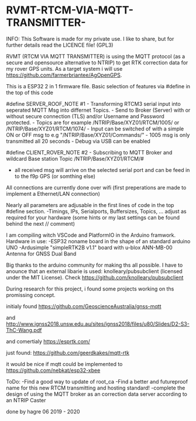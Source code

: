 # RVMT-RTCM-VIA-MQTT-TRANSMITTER-
INFO: This Software is made for my private use. I like to share, but for further details read the LICENCE file! (GPL3)

RVMT (RTCM VIA MQTT TRANSMITTER) is using the MQTT protocol (as a secure and opensource alternative to NTRIP) to get RTK correction data for my rover GPS units.
As a target system i will use https://github.com/farmerbriantee/AgOpenGPS.

This is a ESP32 2 in 1 firmware file.
Basic selection of features via #define in the top of this code

#define SERVER_ROOF_NOTE
#1 - Transforming RTCM3 serial input into seperated MQTT Msg into differnet Topics. 
    - Send to Broker (Server) with or without secure connection (TLS) and/or Username and Password protected.
    - Topics are for example /NTRIP/Base/XYZ01/RTCM/1005/ or /NTRIP/Base/XYZ01/RTCM/1074/
    - Input can be switched of with a simple ON or OFF msg to e.g "/NTRIP/Base/XYZ01/Commands/"
    - 1005 msg is only transmitted all 20 seconds
    - Debug via USB can be enabled

#define CLIENT_ROVER_NOTE
#2 - Subscribing to MQTT Broker and wildcard Base station Topic /NTRIP/Base/XYZ01/RTCM/#
  - all received msg will arrive on the selected serial port and can be feed in to the f9p GPS (or somthing else)

All connections are currently done over wifi (first preperations are made to implement a Ethernet/LAN connection)

Nearly all parameters are adjusable in the first lines of code in the top #define section.
-Timings, IPs, Serialports, Buffersizes, Topics, ... adjust as required for your hardware (some hints or my last settings can be found behind the next // comment)

I am compiling witch VSCode and PlatformIO in the Arduino framwork.
Hardware in use:
-ESP32 noname board in the shape of an standard arduino UNO
-Ardusimple "simpleRTK2B v1.1" board with u-blox ANN-MB-00 Antenna for GNSS Dual Band

Big thanks to the arduino community for making ths all possible.
I have to anounce that an external libarie is used: knolleary/pubsubclient  (licensed under the MIT License). Check https://github.com/knolleary/pubsubclient

During research for this project, i found some projects working on ths promissing concept.

initialy found
https://github.com/GeoscienceAustralia/gnss-mqtt

and
http://www.ignss2018.unsw.edu.au/sites/ignss2018/files/u80/Slides/D2-S3-ThC-Wang.pdf

and comertialy
https://esprtk.com/

just found:
https://github.com/geerdkakes/mqtt-rtk

it would be nice if mqtt could be implemented to
https://github.com/nebkat/esp32-xbee 


ToDo:
-Find a good way to update of root_ca 
-Find a better and futureproof name for this new RTCM transmitting and hosting standard!
-complete the design of using the MQTT broker as an correction data server according to an NTRIP Caster

done by hagre 
06 2019 - 2020 
